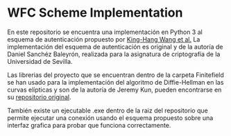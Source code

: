 # WFC Scheme Implementation
En este repositorio se encuentra una implementación en Python 3 al esquema de autenticación propuesto por [King-Hang Wang et al.](https://www.sciencedirect.com/science/article/abs/pii/S1574119216304369) La implementación del esquema de autenticación es original y de la autoría de Daniel Sanchéz Baleyrón, realizada para la asignatura de criptografía de la Universidad de Sevilla.

Las librerias del proyecto que se encuentran dentro de la carpeta Finitefield se han usado para la implementación del algoritmo de Diffie-Hellman en las curvas elípticas y son de la autoría de Jeremy Kun, pueden encontrarse en su [repositorio original](https://github.com/j2kun/elliptic-curve-diffie-hellman). 

También existe un ejecutable .exe dentro de la raiz del repositorio que permite ejecutar una conexión usando el esquema propuesto sobre una interfaz grafica para probar que funciona correctamente.
